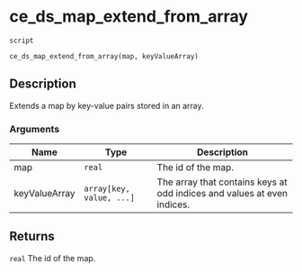 # ce_ds_map_extend_from_array
`script`
```gml
ce_ds_map_extend_from_array(map, keyValueArray)
```

## Description
Extends a map by key-value pairs stored in an array.

### Arguments
| Name | Type | Description |
| ---- | ---- | ----------- |
| map | `real` | The id of the map. |
| keyValueArray | `array[key, value, ...]` | The array that contains keys at odd indices and values at even indices. |

## Returns
`real` The id of the map.
